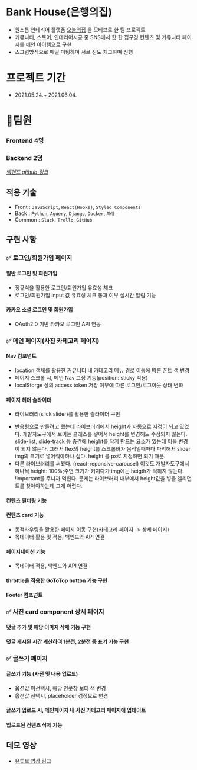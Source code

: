 # Bank House(은행의집)

- 원스톱 인테리어 플랫폼 [오늘의집](https://ohou.se/) 을 모티브로 한 팀 프로젝트
- 커뮤니티, 스토어, 인테리어시공 중 SNS에서 핫 한 집구경 컨텐츠 및 커뮤니티 페이지를 메인 아이템으로 구현
- 스크럼방식으로 매일 미팅하며 서로 진도 체크하며 진행

# 프로젝트 기간

- 2021.05.24.~ 2021.06.04.

# :rocket:팀원

### Frontend 4명

### Backend 2명

_[백엔드 github 링크](https://github.com/wecode-bootcamp-korea/20-2nd-BankHouse-backend)_

## 적용 기술

- Front : `JavaScript`, `React(Hooks)`, `Styled Components`
- Back : `Python`, `Aquery`, `Django`, `Docker`, `AWS`
- Common : `Slack`, `Trello`, `GitHub`

## 구현 사항

### ✅ 로그인/회원가입 페이지

#### 일반 로그인 및 회원가입

- 정규식을 활용한 로그인/회원가입 유효성 체크
- 로그인/회원가입 input 값 유효성 체크 통과 여부 실시간 알림 기능

#### 카카오 소셜 로그인 및 회원가입

- OAuth2.0 기반 카카오 로그인 API 연동

### ✅ 메인 페이지(사진 카테고리 페이지)

#### Nav 컴포넌트

- location 객체를 활용한 커뮤니티 내 카테고리 메뉴 경로 이동에 따른 폰트 색 변경
- 페이지 스크롤 시, 메인 Nav 고정 기능(position: sticky 적용)
- localStorge 상의 access token 저장 여부에 따른 로그인/로그아웃 상태 변화

#### 페이지 헤더 슬라이더

- 라이브러리(slick slider)를 활용한 슬라이더 구현

* 반응형으로 만들려고 했는데 라이브러리에서 height가 자동으로 지정이 되고 있었다. 개발자도구에서 보이는 클래스를 넣어서 height를 변경해도 수정되지 않는다. slide-list, slide-track 등 중간에 height를 작게 만드는 요소가 있는데 이들 변경이 되지 않는다. 그래서 flex의 height를 스크롤바가 움직일때마다 파악해서 slider img의 크기로 넣어줘야하나 싶다. height 를 px로 지정하면 되기 때문.
* 다른 라이브러리를 써봤다. (react-reponsive-carousel) 이것도 개발자도구에서 하나씩 height: 100%;주면 크기가 커지다가 img에는 heigth가 먹히지 않는다. !important를 주니까 먹힌다. 문제는 라이브러리 내부에서 height값을 넣을 엘리먼트를 찾아야하는데 그게 어렵다.

#### 컨텐츠 필터링 기능

#### 컨텐츠 card 기능

- 동적라우팅을 활용한 페이지 이동 구현(카테고리 페이지 -> 상세 페이지)
- 목데이터 활용 및 적용, 백엔드와 API 연결

#### 페이지네이션 기능

- 목데이터 적용, 백엔드와 API 연결

#### throttle을 적용한 GoToTop button 기능 구현

#### Footer 컴포넌트

### ✅ 사진 card component 상세 페이지

#### 댓글 추가 및 해당 이미지 삭제 기능 구현

#### 댓글 게시된 시간 계산하여 1분전, 2분전 등 표기 기능 구현

### ✅ 글쓰기 페이지

#### 글쓰기 기능 (사진 및 내용 업로드)

- 옵션값 미선택시, 해당 인풋창 보더 색 변경
- 옵션값 선택시, placeholder 검정으로 변경

#### 글쓰기 업로드 시, 메인페이지 내 사진 카테고리 페이지에 업데이트

#### 업로드된 컨텐츠 삭제 기능

## 데모 영상

- [유튜브 영상 링크](https://www.youtube.com/watch?v=yCrwiy9oFAQ)

